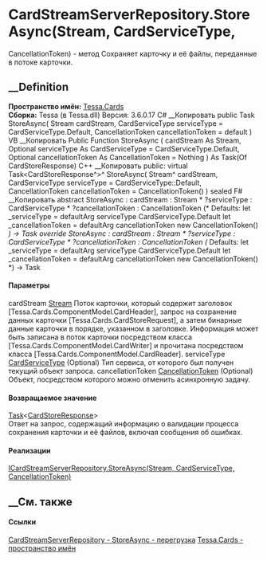 # CardStreamServerRepository.StoreAsync(Stream, CardServiceType,
CancellationToken) - метод
Сохраняет карточку и её файлы, переданные в потоке карточки.
##  __Definition
 **Пространство имён:** [Tessa.Cards](N_Tessa_Cards.htm)  
 **Сборка:** Tessa (в Tessa.dll) Версия: 3.6.0.17
C# __Копировать
     public Task<CardStoreResponse> StoreAsync(
    	Stream cardStream,
    	CardServiceType serviceType = CardServiceType.Default,
    	CancellationToken cancellationToken = default
    )
VB __Копировать
     Public Function StoreAsync ( 
    	cardStream As Stream,
    	Optional serviceType As CardServiceType = CardServiceType.Default,
    	Optional cancellationToken As CancellationToken = Nothing
    ) As Task(Of CardStoreResponse)
C++ __Копировать
     public:
    virtual Task<CardStoreResponse^>^ StoreAsync(
    	Stream^ cardStream, 
    	CardServiceType serviceType = CardServiceType::Default, 
    	CancellationToken cancellationToken = CancellationToken()
    ) sealed
F# __Копировать
     abstract StoreAsync : 
            cardStream : Stream * 
            ?serviceType : CardServiceType * 
            ?cancellationToken : CancellationToken 
    (* Defaults:
            let _serviceType = defaultArg serviceType CardServiceType.Default
            let _cancellationToken = defaultArg cancellationToken new CancellationToken()
    *)
    -> Task<CardStoreResponse> 
    override StoreAsync : 
            cardStream : Stream * 
            ?serviceType : CardServiceType * 
            ?cancellationToken : CancellationToken 
    (* Defaults:
            let _serviceType = defaultArg serviceType CardServiceType.Default
            let _cancellationToken = defaultArg cancellationToken new CancellationToken()
    *)
    -> Task<CardStoreResponse> 
#### Параметры
cardStream [Stream](https://learn.microsoft.com/dotnet/api/system.io.stream)
     Поток карточки, который содержит заголовок [Tessa.Cards.ComponentModel.CardHeader], запрос на сохранение данных карточки [Tessa.Cards.CardStoreRequest], а затем бинарные данные карточки в порядке, указанном в заголовке. Информация может быть записана в поток карточки посредством класса [Tessa.Cards.ComponentModel.CardWriter] и прочитана посредством класса [Tessa.Cards.ComponentModel.CardReader]. 
serviceType [CardServiceType](T_Tessa_Cards_CardServiceType.htm) (Optional)
    Тип сервиса, от которого был получен текущий объект запроса.
cancellationToken
[CancellationToken](https://learn.microsoft.com/dotnet/api/system.threading.cancellationtoken)
(Optional)
    Объект, посредством которого можно отменить асинхронную задачу.
#### Возвращаемое значение
[Task](https://learn.microsoft.com/dotnet/api/system.threading.tasks.task-1)<[CardStoreResponse](T_Tessa_Cards_CardStoreResponse.htm)>  
Ответ на запрос, содержащий информацию о валидации процесса сохранения
карточки и её файлов, включая сообщения об ошибках.
#### Реализации
[ICardStreamServerRepository.StoreAsync(Stream, CardServiceType,
CancellationToken)](M_Tessa_Cards_ICardStreamServerRepository_StoreAsync.htm)  
##  __См. также
#### Ссылки
[CardStreamServerRepository - ](T_Tessa_Cards_CardStreamServerRepository.htm)
[StoreAsync -
перегрузка](Overload_Tessa_Cards_CardStreamServerRepository_StoreAsync.htm)
[Tessa.Cards - пространство имён](N_Tessa_Cards.htm)
